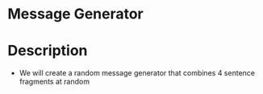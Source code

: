 # Message Generator

# Description
+ We will create a random message generator that combines 4 sentence fragments at random
